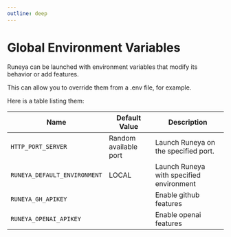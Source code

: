```yaml
---
outline: deep
---
```


# Global Environment Variables

Runeya can be launched with environment variables that modify its behavior or add features.

This can allow you to override them from a .env file, for example.

Here is a table listing them:

| Name              | Default Value           | Description                                    |
|-------------------|-------------------------|------------------------------------------------|
| `HTTP_PORT_SERVER` | Random available port  | Launch Runeya on the specified port.    |
| `RUNEYA_DEFAULT_ENVIRONMENT` | LOCAL  | Launch Runeya with specified environment    |
| `RUNEYA_GH_APIKEY` |   | Enable github features     |
| `RUNEYA_OPENAI_APIKEY` |   | Enable openai features     |

